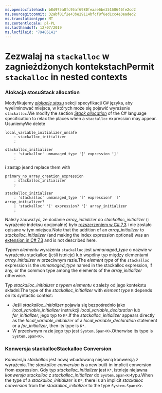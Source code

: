 ```yaml
---
ms.openlocfilehash: b8d975a8fc95af6980feaae6be35160646fe2cd2
ms.sourcegitcommit: 32abf01f2e43be29114bfcf8f8ed1cc4e3eaded2
ms.translationtype: MT
ms.contentlocale: pl-PL
ms.lasthandoff: 12/07/2019
ms.locfileid: "79485141"
---
```

# <a name="permit-stackalloc-in-nested-contexts"></a><span data-ttu-id="8e6ff-101">Zezwalaj na `stackalloc` w zagnieżdżonych kontekstach</span><span class="sxs-lookup"><span data-stu-id="8e6ff-101">Permit `stackalloc` in nested contexts</span></span>

### <a name="stack-allocation"></a><span data-ttu-id="8e6ff-102">Alokacja stosu</span><span class="sxs-lookup"><span data-stu-id="8e6ff-102">Stack allocation</span></span>

<span data-ttu-id="8e6ff-103">Modyfikujemy [*alokację stosu*](https://github.com/dotnet/csharplang/blob/master/spec/unsafe-code.md#stack-allocation) sekcji specyfikacji C# języka, aby wyeliminować miejsca, w których może się pojawić wyrażenie `stackalloc`.</span><span class="sxs-lookup"><span data-stu-id="8e6ff-103">We modify the section [*Stack allocation*](https://github.com/dotnet/csharplang/blob/master/spec/unsafe-code.md#stack-allocation) of the C# language specification to relax the places when a `stackalloc` expression may appear.</span></span> <span data-ttu-id="8e6ff-104">Usuniemy</span><span class="sxs-lookup"><span data-stu-id="8e6ff-104">We delete</span></span>

``` antlr
local_variable_initializer_unsafe
    : stackalloc_initializer
    ;

stackalloc_initializer
    : 'stackalloc' unmanaged_type '[' expression ']'
    ;
```

<span data-ttu-id="8e6ff-105">i zastąp je</span><span class="sxs-lookup"><span data-stu-id="8e6ff-105">and replace them with</span></span>

``` antlr
primary_no_array_creation_expression
    : stackalloc_initializer
    ;

stackalloc_initializer
    : 'stackalloc' unmanaged_type '[' expression? ']' array_initializer?
    | 'stackalloc' '[' expression? ']' array_initializer
    ;
```

<span data-ttu-id="8e6ff-106">Należy zauważyć, że dodanie *array_initializer* do *stackalloc_initializer* (i wyrażenie indeksu opcjonalne) było [rozszerzeniem w C# 7,3](https://github.com/dotnet/csharplang/blob/master/proposals/csharp-7.3/stackalloc-array-initializers.md) i nie zostało opisane w tym miejscu.</span><span class="sxs-lookup"><span data-stu-id="8e6ff-106">Note that the addition of an *array_initializer* to *stackalloc_initializer* (and making the index expression optional) was an [extension in C# 7.3](https://github.com/dotnet/csharplang/blob/master/proposals/csharp-7.3/stackalloc-array-initializers.md) and is not described here.</span></span>

<span data-ttu-id="8e6ff-107">*Typem elementu* wyrażenia `stackalloc` jest *unmanaged_type* o nazwie w wyrażeniu stackalloc (jeśli istnieje) lub wspólny typ między elementami *array_initializer* w przeciwnym razie.</span><span class="sxs-lookup"><span data-stu-id="8e6ff-107">The *element type* of the `stackalloc` expression is the *unmanaged_type* named in the stackalloc expression, if any, or the common type among the elements of the *array_initializer* otherwise.</span></span>

<span data-ttu-id="8e6ff-108">Typ *stackalloc_initializer* z *typem elementu* `K` zależy od jego kontekstu składni:</span><span class="sxs-lookup"><span data-stu-id="8e6ff-108">The type of the *stackalloc_initializer* with *element type* `K` depends on its syntactic context:</span></span>
- <span data-ttu-id="8e6ff-109">Jeśli *stackalloc_initializer* pojawia się bezpośrednio jako *local_variable_initializer* instrukcji *local_variable_declaration* lub *for_initializer*, jego typ to `K*`.</span><span class="sxs-lookup"><span data-stu-id="8e6ff-109">If the *stackalloc_initializer* appears directly as the *local_variable_initializer* of a *local_variable_declaration* statement or a *for_initializer*, then its type is `K*`.</span></span>
- <span data-ttu-id="8e6ff-110">W przeciwnym razie jego typ jest `System.Span<K>`.</span><span class="sxs-lookup"><span data-stu-id="8e6ff-110">Otherwise its type is `System.Span<K>`.</span></span>

### <a name="stackalloc-conversion"></a><span data-ttu-id="8e6ff-111">Konwersja stackalloc</span><span class="sxs-lookup"><span data-stu-id="8e6ff-111">Stackalloc Conversion</span></span>

<span data-ttu-id="8e6ff-112">*Konwersja stackalloc* jest nową wbudowaną niejawną konwersją z wyrażenia.</span><span class="sxs-lookup"><span data-stu-id="8e6ff-112">The *stackalloc conversion* is a new built-in implicit conversion from expression.</span></span> <span data-ttu-id="8e6ff-113">Gdy typ *stackalloc_initializer* jest `K*`, istnieje niejawna *konwersja stackalloc* z *stackalloc_initializer* do `System.Span<K>`typu.</span><span class="sxs-lookup"><span data-stu-id="8e6ff-113">When the type of a *stackalloc_initializer* is `K*`, there is an implicit *stackalloc conversion* from the *stackalloc_initializer* to the type `System.Span<K>`.</span></span>
